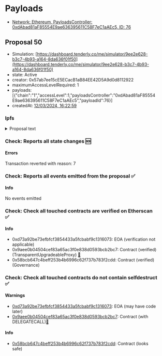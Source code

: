 # Payloads

- [Network: Ethereum, PayloadsController: 0xdAbad81aF85554E9ae636395611C58F7eC1aAEc5, ID: 76](/reports/payloads/1/0xdAbad81aF85554E9ae636395611C58F7eC1aAEc5/76.md)

## Proposal 50

- Simulation: [https://dashboard.tenderly.co/me/simulator/9ee2e628-b3c7-4b93-a164-8da636f01f50](https://dashboard.tenderly.co/me/simulator/9ee2e628-b3c7-4b93-a164-8da636f01f50)
- state: Active
- creator: 0x57ab7ee15cE5ECacB1aB84EE42D5A9d0d8112922
- maximumAccessLevelRequired: 1
- payloads: [{"chain":"1","accessLevel":1,"payloadsController":"0xdAbad81aF85554E9ae636395611C58F7eC1aAEc5","payloadId":76}]
- createdAt: [12/03/2024, 16:22:59](https://etherscan.io/tx/0xcf402b84c07e3f95501da78ff8acd241f6ffa025f0fbadb0d6c791aeb2ed1e2f)

### Ipfs

<details>
  <summary>Proposal text</summary>
  
  
## Simple Summary

This AIP will increase GHO borrow rate by 0.7% APR.

## Motivation

With the evolving market dynamics and the increasing popularity of GHO as a stablecoin option, it is necessary to maintain competitiveness by aligning borrowing costs with average market rates. The current GHO borrow rate of 7.22% APR (~7.48% APY) no longer meets this requirement.

AIP-381 allows for 100 bps increases in the GHO borrow rate every 7 days while maintaining rates up to 9.5% APR if the monthly average price of GHO stays outside a 0,995<>1,005 price range. The peg has shown improvement but remains below the target.

| Monthly Average Borrow Cost (APR) | Stablecoin |
| --------------------------------- | ---------- |
| 10.45%                            | DAI        |
| 10.89%                            | LUSD       |
| 10.91%                            | USDC       |
| 11.87%                            | USDT       |

Source: [TokenLogic | GHO Analytics](https://aave.tokenlogic.com.au/stablecoin-rates)

Increasing the non-discounted borrow rate of GHO from 7.22% to 7.92% is proposed to remain competitive, increase protocol revenue, and not negatively affect the peg.

## Specification

- **Current Borrow Rate:** 7.22% APR - ~7.48% APY (non-discounted)
- **Proposed Borrow Rate:** 7.92% - ~8% APY (non-discounted)
- **Discounted Rates:** 30% discount
- **New Discounted Borrow Rate:**
  - GHO: ~5.6% APY

If required, ACI will monitor the GHO peg and use authorized discretion for further rate adjustments in coordination with @karpatkey_TokenLogic Aave finance SPs.

## References

- Implementation: [AaveV3Ethereum](https://github.com/bgd-labs/aave-proposals-v3/blob/65d02bff6ac92c3e4569f30b7f40add1fab7e2cc/src/20240308_AaveV3Ethereum_GHOBorrowRateIncrease/AaveV3Ethereum_GHOBorrowRateIncrease_20240308.sol)
- Tests: [AaveV3Ethereum](https://github.com/bgd-labs/aave-proposals-v3/blob/65d02bff6ac92c3e4569f30b7f40add1fab7e2cc/src/20240308_AaveV3Ethereum_GHOBorrowRateIncrease/AaveV3Ethereum_GHOBorrowRateIncrease_20240308.t.sol)
- Snapshot: No snapshot for Direct-to-AIP)
- [Discussion](https://governance.aave.com/t/arfc-increase-gho-borrow-rate-08-03-2024/16885)

## Copyright

Copyright and related rights waived via [CC0](https://creativecommons.org/publicdomain/zero/1.0/).

</details>

### Check: Reports all state changes :sos:

#### Errors

Transaction reverted with reason: 7

### Check: Reports all events emitted from the proposal :white_check_mark:

#### Info

No events emitted

### Check: Check all touched contracts are verified on Etherscan :white_check_mark:

#### Info

- 0xd73a92be73efbfcf3854433a5fcbabf9c1316073: EOA (verification not applicable)
- 0x9aee0b04504cef83a65ac3f0e838d0593bcb2bc7: Contract (verified) (TransparentUpgradeableProxy) [:ghost:](https://github.com/bgd-labs/aave-address-book "GovernanceV3Ethereum.GOVERNANCE")
- 0x58bcb647c4beff253b4b6996c62f737b783f2cdd: Contract (verified) (Governance) 

### Check: Check all touched contracts do not contain selfdestruct :white_check_mark:

#### Warnings

- [0xd73a92be73efbfcf3854433a5fcbabf9c1316073](https://etherscan.io/address/0xd73a92be73efbfcf3854433a5fcbabf9c1316073): EOA (may have code later)
- [0x9aee0b04504cef83a65ac3f0e838d0593bcb2bc7](https://etherscan.io/address/0x9aee0b04504cef83a65ac3f0e838d0593bcb2bc7): Contract (with DELEGATECALL)[:ghost:](https://github.com/bgd-labs/aave-address-book "GovernanceV3Ethereum.GOVERNANCE")

#### Info

- [0x58bcb647c4beff253b4b6996c62f737b783f2cdd](https://etherscan.io/address/0x58bcb647c4beff253b4b6996c62f737b783f2cdd): Contract (looks safe)

